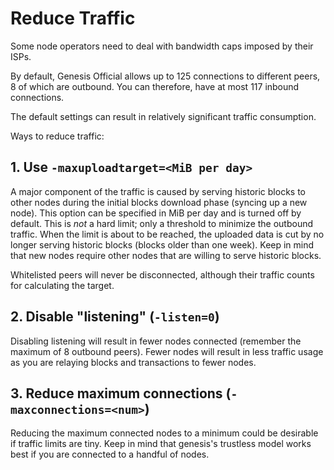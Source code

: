 Reduce Traffic
==============

Some node operators need to deal with bandwidth caps imposed by their ISPs.

By default, Genesis Official allows up to 125 connections to different peers, 8 of which are outbound. You can therefore, have at most 117 inbound connections.

The default settings can result in relatively significant traffic consumption.

Ways to reduce traffic:

## 1. Use `-maxuploadtarget=<MiB per day>`

A major component of the traffic is caused by serving historic blocks to other nodes during the initial blocks download phase (syncing up a new node). This option can be specified in MiB per day and is turned off by default. This is *not* a hard limit; only a threshold to minimize the outbound traffic. When the limit is about to be reached, the uploaded data is cut by no longer serving historic blocks (blocks older than one week). Keep in mind that new nodes require other nodes that are willing to serve historic blocks.

Whitelisted peers will never be disconnected, although their traffic counts for calculating the target.

## 2. Disable "listening" (`-listen=0`)

Disabling listening will result in fewer nodes connected (remember the maximum of 8 outbound peers). Fewer nodes will result in less traffic usage as you are relaying blocks and transactions to fewer nodes.

## 3. Reduce maximum connections (`-maxconnections=<num>`)

Reducing the maximum connected nodes to a minimum could be desirable if traffic limits are tiny. Keep in mind that genesis's trustless model works best if you are connected to a handful of nodes.
